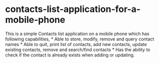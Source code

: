 # contacts-list-application-for-a-mobile-phone
This is a simple Contacts list application on a mobile phone which has following capabilities,
        * Able to store, modify, remove and query contact names
        * Able to quit, print list of contacts, add new contacts, update existing contacts, remove and search/find contacts
        * Has the ability to check if the contact is already exists when adding or updating.
